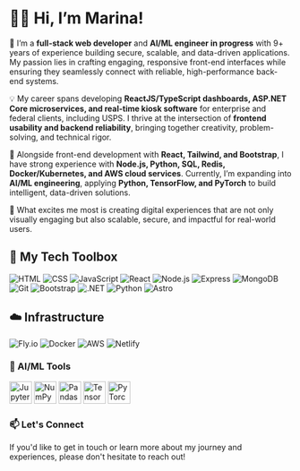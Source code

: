 # 👋🏼 Hi, I’m Marina!

🌊 I’m a **full-stack web developer** and **AI/ML engineer in progress** with 9+ years of experience building secure, scalable, and data-driven applications. My passion lies in crafting engaging, responsive front-end interfaces while ensuring they seamlessly connect with reliable, high-performance back-end systems.

💡 My career spans developing **ReactJS/TypeScript dashboards, ASP.NET Core microservices, and real-time kiosk software** for enterprise and federal clients, including USPS. I thrive at the intersection of **frontend usability and backend reliability**, bringing together creativity, problem-solving, and technical rigor.

🚀 Alongside front-end development with **React, Tailwind, and Bootstrap**, I have strong experience with **Node.js, Python, SQL, Redis, Docker/Kubernetes, and AWS cloud services**. Currently, I’m expanding into **AI/ML engineering**, applying **Python, TensorFlow, and PyTorch** to build intelligent, data-driven solutions.

🌟 What excites me most is creating digital experiences that are not only visually engaging but also scalable, secure, and impactful for real-world users.


## 💼 My Tech Toolbox

![HTML](https://skillicons.dev/icons?i=html)
![CSS](https://skillicons.dev/icons?i=css)
![JavaScript](https://skillicons.dev/icons?i=js)
![React](https://skillicons.dev/icons?i=react)
![Node.js](https://skillicons.dev/icons?i=nodejs)
![Express](https://skillicons.dev/icons?i=express)
![MongoDB](https://skillicons.dev/icons?i=mongodb)
![Git](https://skillicons.dev/icons?i=git)
![Bootstrap](https://skillicons.dev/icons?i=bootstrap)
![.NET](https://skillicons.dev/icons?i=dotnet)
![Python](https://skillicons.dev/icons?i=python)
![Astro](https://skillicons.dev/icons?i=astro)

## ☁️ Infrastructure

![Fly.io](https://img.shields.io/badge/Fly.io-Deploy-8A63D2?logo=flydotio&logoColor=white)
![Docker](https://skillicons.dev/icons?i=docker)
![AWS](https://skillicons.dev/icons?i=aws)
![Netlify](https://skillicons.dev/icons?i=netlify)




### 🤖 AI/ML Tools
<p>
<img src="https://cdn.jsdelivr.net/gh/devicons/devicon/icons/jupyter/jupyter-original.svg" width="40" alt="Jupyter" />
<img src="https://cdn.jsdelivr.net/gh/devicons/devicon/icons/numpy/numpy-original.svg" width="40" alt="NumPy" />
<img src="https://cdn.jsdelivr.net/gh/devicons/devicon/icons/pandas/pandas-original.svg" width="40" alt="Pandas" />
<img src="https://cdn.jsdelivr.net/gh/devicons/devicon/icons/tensorflow/tensorflow-original.svg" width="40" alt="TensorFlow" />
<img src="https://cdn.jsdelivr.net/gh/devicons/devicon/icons/pytorch/pytorch-original.svg" width="40" alt="PyTorch" />
</p>

### 📫 Let's Connect
If you'd like to get in touch or learn more about my journey and experiences, please don't hesitate to reach out!
